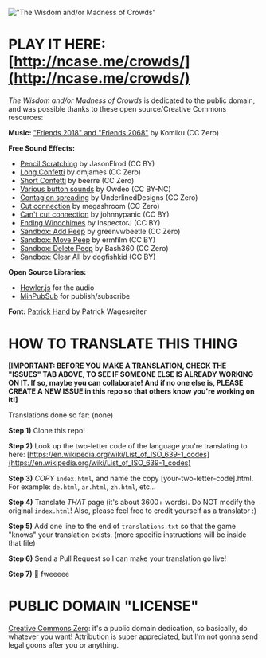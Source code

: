 !["The Wisdom and/or Madness of Crowds"](http://ncase.me/crowds/social/thumb.png)

# PLAY IT HERE: [http://ncase.me/crowds/](http://ncase.me/crowds/)

*The Wisdom and/or Madness of Crowds* is dedicated to the public domain,
and was possible thanks to these open source/Creative Commons resources:

**Music:** ["Friends 2018" and "Friends 2068"](http://freemusicarchive.org/music/Komiku/Tale_on_the_Late/) by Komiku (CC Zero)

**Free Sound Effects:**

* [Pencil Scratching](https://freesound.org/people/JasonElrod/sounds/85485/) by JasonElrod (CC BY)
* [Long Confetti](https://freesound.org/people/dmjames/sounds/140095/) by dmjames (CC Zero)
* [Short Confetti](https://freesound.org/people/beerre/sounds/344965/) by beerre (CC Zero)
* [Various button sounds](https://freesound.org/people/Owdeo/sounds/116653/) by Owdeo (CC BY-NC)
* [Contagion spreading](https://freesound.org/people/UnderlinedDesigns/sounds/191766/) by UnderlinedDesigns (CC Zero)
* [Cut connection](https://freesound.org/people/megashroom/sounds/390167/) by megashroom (CC Zero)
* [Can't cut connection](https://freesound.org/people/johnnypanic/sounds/36280/) by johnnypanic (CC BY)
* [Ending Windchimes](https://freesound.org/people/InspectorJ/sounds/353194/) by InspectorJ (CC BY)
* [Sandbox: Add Peep](https://freesound.org/people/greenvwbeetle/sounds/244654/) by greenvwbeetle (CC Zero)
* [Sandbox: Move Peep](https://freesound.org/people/ermfilm/sounds/130013/) by ermfilm (CC BY)
* [Sandbox: Delete Peep](https://freesound.org/people/Bash360/sounds/214854/) by Bash360 (CC Zero)
* [Sandbox: Clear All](https://freesound.org/people/dogfishkid/sounds/399303/) by dogfishkid (CC BY)

**Open Source Libraries:**

* [Howler.js](https://howlerjs.com/) for the audio
* [MinPubSub](https://github.com/daniellmb/MinPubSub) for publish/subscribe

**Font:** [Patrick Hand](https://fonts.google.com/specimen/Patrick+Hand) by Patrick Wagesreiter

# HOW TO TRANSLATE THIS THING

**[IMPORTANT:
BEFORE YOU MAKE A TRANSLATION, CHECK THE "ISSUES" TAB ABOVE,
TO SEE IF SOMEONE ELSE IS ALREADY WORKING ON IT.
If so, maybe you can collaborate!
And if no one else is, PLEASE CREATE A NEW ISSUE in this repo
so that others know you're working on it!]**

Translations done so far: (none)

**Step 1)** Clone this repo!

**Step 2)** Look up the two-letter code of the language you're translating to here:
[https://en.wikipedia.org/wiki/List_of_ISO_639-1_codes](https://en.wikipedia.org/wiki/List_of_ISO_639-1_codes)

**Step 3)** *COPY* `index.html`, and name the copy [your-two-letter-code].html. 
For example: `de.html`, `ar.html`, `zh.html`, etc...

**Step 4)** Translate *THAT* page (it's about 3600+ words). Do NOT modify the original `index.html`!
Also, please feel free to credit yourself as a translator :)

**Step 5)** Add one line to the end of `translations.txt` so that the game "knows" your translation exists.
(more specific instructions will be inside that file)

**Step 6)** Send a Pull Request so I can make your translation go live!

**Step 7)** 🎉 fweeeee

# PUBLIC DOMAIN "LICENSE"

[Creative Commons Zero](https://github.com/ncase/trust/blob/gh-pages/LICENSE): it's a public domain dedication, so basically, do whatever you want! Attribution is super appreciated, but I'm not gonna send legal goons after you or anything.